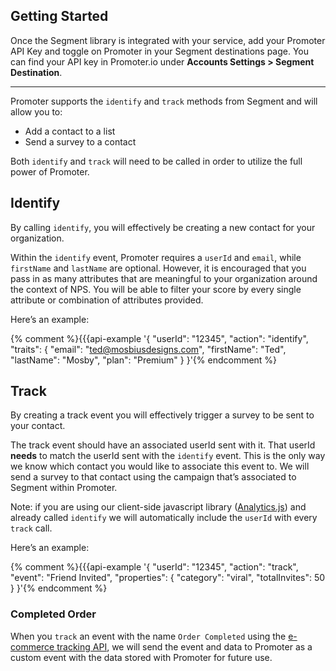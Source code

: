 

## Getting Started

Once the Segment library is integrated with your service, add your Promoter API Key and toggle on Promoter in your Segment destinations page. You can find your API key in Promoter.io under **Accounts Settings > Segment Destination**.

- - -

Promoter supports the `identify` and `track` methods from Segment and will allow you to:

- Add a contact to a list
- Send a survey to a contact

Both `identify` and `track` will need to be called in order to utilize the full power of Promoter.

## Identify

By calling `identify`, you will effectively be creating a new contact for your organization.

Within the `identify` event, Promoter requires a `userId` and `email`, while `firstName` and `lastName` are optional. However, it is encouraged that you pass in as many attributes that are meaningful to your organization around the context of NPS. You will be able to filter your score by every single attribute or combination of attributes provided.

Here’s an example:

{% comment %}\{\{\{api-example '{
  "userId": "12345",
  "action": "identify",
  "traits": {
    "email": "ted@mosbiusdesigns.com",
    "firstName": "Ted",
    "lastName": "Mosby",
    "plan": "Premium"
  }
}'{% endcomment %}


## Track

By creating a track event you will effectively trigger a survey to be sent to your contact.

The track event should have an associated userId sent with it. That userId **needs** to match the userId sent with the `identify` event. This is the only way we know which contact you would like to associate this event to. We will send a survey to that contact using the campaign that’s associated to Segment within Promoter.

Note: if you are using our client-side javascript library ([Analytics.js](/docs/sources/website/analytics.js)) and already called `identify` we will automatically include the `userId` with every `track` call.

Here’s an example:

{% comment %}\{\{\{api-example '{
  "userId": "12345",
  "action": "track",
  "event": "Friend Invited",
  "properties": {
    "category": "viral",
    "totalInvites": 50
  }
}'{% endcomment %}


### Completed Order

When you `track` an event with the name `Order Completed` using the [e-commerce tracking API](/docs/spec/ecommerce/v2/), we will send the event and data to Promoter as a custom event with the data stored with Promoter for future use.
